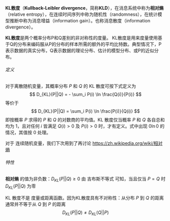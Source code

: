 **KL散度**（**Kullback-Leibler divergence**，简称**KLD**），在消息系统中称为**相对熵**（relative entropy），在连续时间序列中称为随机性（randomness），在统计模型推断中称为消息增益（information gain）。也称消息散度（information divergence）。

**KL散度**是两个概率分布P和Q差别的非对称性的度量。 KL散度是用来度量使用基于Q的分布来编码服从P的分布的样本所需的额外的平均比特数。典型情况下，P表示数据的真实分布，Q表示数据的理论分布、估计的模型分布、或P的近似分布。

###### 定义
对于离散随机变量，其概率分布 $P$ 和 $Q$ 的 KL 散度可按下式定义为
$$
D_{KL}(P||Q) = - \sum_i P(i) \ln \frac{Q(i)}{P(i)}
$$
等价于
$$
D_{KL}(P||Q) = \sum_i P(i) \ln \frac{P(i)}{Q(i)}
$$
即按概率 $P$ 求得的 $P$ 和 $Q$ 的对数商的平均值。KL 散度仅当概率 $P$ 和 $Q$ 各自总和均为 1，且对任何 $i$ 皆满足 $Q(i)>0$ 及 $P(i)>0$ 时，才有定义。式中出现 $0\ln 0$ 的情况，其值按 $0$ 处理。

对于 连续随机变量，我们下次用到了再讨论
https://zh.wikipedia.org/wiki/相对熵

###### 特性
**相对熵** 的值为非负数：$D_{KL}(P||Q)\ge 0$
由 吉布斯不等式 可知，当且仅当 $P=Q$ 时 $D_{KL}(P||Q)$ 为零

KL 散度不是 度量或距离函数。因为KL散度具有不对称性：从分布 $P$ 到 $Q$ 的距离通常并不等于从 $Q$ 到 $P$ 的距离
$$
D_{KL} (P||Q) \ne D_{KL}(Q||P)
$$
